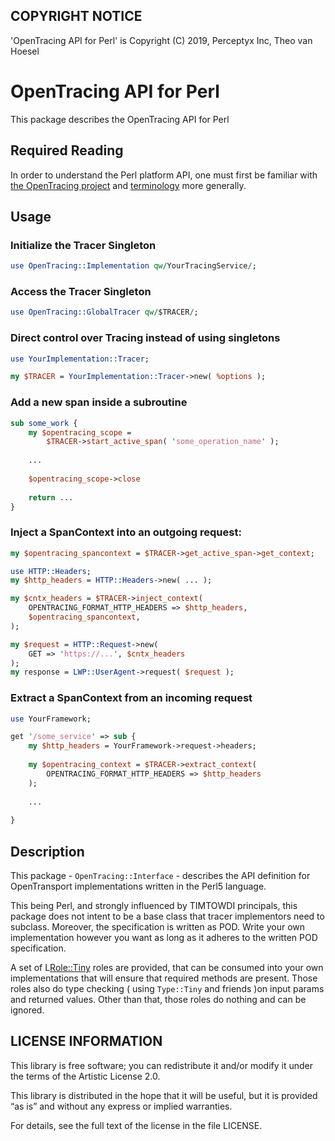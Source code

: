 ## COPYRIGHT NOTICE

'OpenTracing API for Perl' is Copyright (C) 2019, Perceptyx Inc, Theo van Hoesel

# OpenTracing API for Perl

This package describes the OpenTracing API for Perl

## Required Reading

In order to understand the Perl platform API, one must first be familiar with
[the OpenTracing project](http://opentracing.io/)
and
[terminology](http://opentracing.io/documentation/pages/spec)
more generally.

## Usage

### Initialize the Tracer Singleton

```perl
use OpenTracing::Implementation qw/YourTracingService/;
```

### Access the Tracer Singleton

```perl
use OpenTracing::GlobalTracer qw/$TRACER/;
```

### Direct control over Tracing instead of using singletons

```perl
use YourImplementation::Tracer;

my $TRACER = YourImplementation::Tracer->new( %options );
```

### Add a new span inside a subroutine

```perl
sub some_work {
    my $opentracing_scope =
        $TRACER->start_active_span( 'some_operation_name' );
    
    ...
    
    $opentracing_scope->close
    
    return ...
}
```

### Inject a SpanContext into an outgoing request:

```perl
my $opentracing_spancontext = $TRACER->get_active_span->get_context;

use HTTP::Headers;
my $http_headers = HTTP::Headers->new( ... );

my $cntx_headers = $TRACER->inject_context(
    OPENTRACING_FORMAT_HTTP_HEADERS => $http_headers,
    $opentracing_spancontext,
);

my $request = HTTP::Request->new(
    GET => 'https://...', $cntx_headers
);
my response = LWP::UserAgent->request( $request );
```

### Extract a SpanContext from an incoming request

```perl
use YourFramework;

get '/some_service' => sub {
    my $http_headers = YourFramework->request->headers;
    
    my $opentracing_context = $TRACER->extract_context(
        OPENTRACING_FORMAT_HTTP_HEADERS => $http_headers
    );
    
    ...
    
}
```

## Description

This package - `OpenTracing::Interface` - describes the API definition for
OpenTransport implementations written in the Perl5 language.

This being Perl, and strongly influenced by TIMTOWDI principals, this package
does not intent to be a base class that tracer implementors need to subclass.
Moreover, the specification is written as POD. Write your own implementation
however you want as long as it adheres to the written POD specification.

A set of L<Role::Tiny> roles are provided, that can be consumed into your own
implementations that will ensure that required methods are present. Those roles
also do type checking ( using `Type::Tiny` and friends )on input params and
returned values. Other than that, those roles do nothing and can be ignored.


## LICENSE INFORMATION

This library is free software; you can redistribute it and/or modify it under
the terms of the Artistic License 2.0.

This library is distributed in the hope that it will be useful, but it is
provided “as is” and without any express or implied warranties.

For details, see the full text of the license in the file LICENSE.


